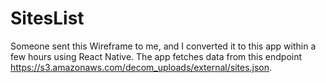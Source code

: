 # SitesList
Someone sent this Wireframe to me, and I converted it to this app within a few hours using React Native. The app fetches data from this endpoint https://s3.amazonaws.com/decom_uploads/external/sites.json.
